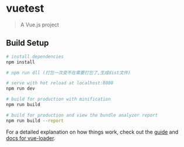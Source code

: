 # vuetest

> A Vue.js project

## Build Setup

``` bash
# install dependencies
npm install

# npm run dll (打包一次变不在需要打包了,生成dist文件)

# serve with hot reload at localhost:8080
npm run dev

# build for production with minification
npm run build

# build for production and view the bundle analyzer report
npm run build --report
```

For a detailed explanation on how things work, check out the [guide](http://vuejs-templates.github.io/webpack/) and [docs for vue-loader](http://vuejs.github.io/vue-loader).
